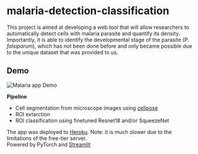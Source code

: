# malaria-detection-classification  

This project is aimed at developing a web tool that will allow researchers to automatically detect cells with malaria parasite and quantify its density. Importantly, it is able to identify the developmental stage of the parasite (P. _falsiparum_), which has not been done before and only became possible due to the unique dataset that was provided to us. 

## Demo

![Malaria app Demo](malatec_mvp.gif)  

**Pipeline**    

- Cell segmentation from microscope images using [cellpose](https://github.com/MouseLand/cellpose)  
- ROI extarction  
- ROI classification using finetuned Resnet18 and/or SqueezeNet  

The app was deployed to [Heroku](https://sleepy-escarpment-93127.herokuapp.com/). Note: it is much slower due to the limitations of the free-tier server.  
Powered by PyTorch and [Streamlit](https://docs.streamlit.io/en/stable/api.html)  
  
